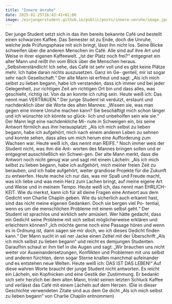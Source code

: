 ```yaml
---
title: "Innere Unruhe"
date: 2025-01-25T16:43:41+01:00
image: /einjungerstudent.github.io/public/posts/innere-unruhe/image.jpg
---
```


Der junge Student setzt sich in das ihm bereits bekannte Café und bestellt
einen schwarzen Kaffee. Das Semester ist zu Ende, doch die Unruhe,
welche jede Prüfungsphase mit sich bringt, lässt ihn nicht los. Seine
Blicke schweifen über die anderen Menschen im Café. Alle sind auf ihre
Art und Weise in ihrer eigenen Kaffeewelt. „Ist der Platz noch frei?“
entgegnet ein alter Mann und reißt ihn vom Blick über die Menschen
heraus. „Selbstverständlich! Ich sehe, das Café ist sehr voll und es gibt
keine Plätze mehr. Ich habe daran nichts auszusetzen. Ganz im Ge-
genteil, mir ist sogar sehr nach Gesellschaft.“ Der alte Mann ist erfreut
und sagt: „Als ich mich selbst zu lieben begann, habe ich verstanden,
dass ich immer und bei jeder Gelegenheit, zur richtigen Zeit am richtigen
Ort bin und dass alles, was geschieht, richtig ist. Von da an konnte ich
ruhig sein. Heute weiß ich: Das nennt man VERTRAUEN.“ Der junge
Student ist verdutzt, erstaunt und nachdenklich über die Worte des alten
Mannes: „Wissen sie, was man gegen eine innere Unruhe machen kann?
Sie beschäftigt mich schon länger und ich wünschte ich könnte so glück-
lich und unbeholfen sein wie sie.“ Der Mann legt eine nachdenkliche Mi-
nute in Schweigen ein, bis seine Antwort förmlich aus ihm herausplatzt:
„Als ich mich selbst zu lieben begann, habe ich aufgehört, mich nach
einem anderen Leben zu sehnen und konnte sehen, dass alles um mich
herum eine Aufforderung zum Wachsen war. Heute weiß ich, das nennt
man REIFE.“ Noch immer weis der Student nicht, was ihm die Ant-
worten des Mannes bringen sollen und er entgegnet ausschließlich ein
Schwei-gen. Der alte Mann merkt, dass die Antwort noch nicht genug
war und sagt mit einem Lächeln: „Als ich mich selbst zu lieben begann,
habe ich aufgehört, mich meiner freien Zeit zu berauben, und ich habe
aufgehört, weiter grandiose Projekte für die Zukunft zu entwerfen.
Heute mache ich nur das, was mir Spaß und Freude macht, was ich liebe
und was mein Herz zum Lachen bringt, auf meine eigene Art und Weise
und in meinem Tempo. Heute weiß ich, das nennt man EHRLICH-
KEIT. Wie du merkst, kann ich für all deine Fragen eine Antwort aus
dem Gedicht von Charlie Chaplin geben. Wie du sicherlich auch erkannt
hast, sind das nicht meine eigenen Gedanken. Doch sie bergen viel Po-
tential, wenn es um die menschlichen Probleme mit einem selbst geht.“
Der Student ist sprachlos und wirklich sehr amüsiert. Wer hätte gedacht,
dass ein Gedicht seine Probleme mit sich selbst möglicherweise erklären
und erleichtern können? „Ich möchte gerne noch eine Passage hören und
wenn es in Ordnung ist, dann sagen sie mir doch, wo ich dieses Gedicht
finden kann.“ Der Mann sucht in sei ner Jacke einen Zettel mit der
Überschrift „Als ich mich selbst zu lieben begann“ und reicht es demjungen Studenten. Daraufhin schaut er ihm tief in die Augen und sagt:
„Wir brauchen uns nicht weiter vor Auseinandersetzungen, Konflikten
und Problemen mit uns selbst und anderen fürchten, denn sogar Sterne
knallen manchmal aufeinander und es entstehen neue Welten. Heute
weiß ich: DAS IST DAS LEBEN!“ Auf diese wahren Worte braucht der
junge Student nicht antworten. Es reicht ein Lächeln, ein Kopfnicken
und eine Gestik der Zustimmung. Er bedankt sich sehr herzlich bei dem
alten Mann, trinkt seinen letzten Schluck Kaffee und verlässt das Café
mit einem Lächeln auf dem Herzen.
(Die in dieser Geschichte verwendeten Zitate sind aus dem Ge dicht
„Als ich mich selbst zu lieben begann“ von Charlie Chaplin entnommen)
